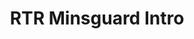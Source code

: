 ---
layout: entry
title: RTR Minsguard Intro
organization: RTR
usagedate: 2009
language: rt
fulltitle: RTR Minsguard Intro (2009)
watermark: RTR
---